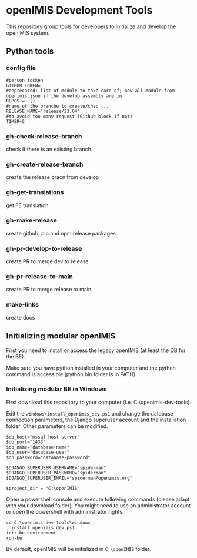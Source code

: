 # openIMIS Development Tools

This repository group tools for developers to initialize and develop the openIMIS system. 


## Python tools

### config file
```
#person tocken
GITHUB_TOKEN=
#deprecated: list of module to take care of; now all module from openimis.json in the develop assembly are in
REPOS =  []
#name of the branche to create/chec ... 
RELEASE_NAME='release/23.04'
#to avoid too many request (Github block if not)
TIMER=5
```



### gh-check-release-branch

 check if there is an existing branch

 ### gh-create-release-branch

 create the release bracn from develop

### gh-get-translations

get FE translation

### gh-make-release

create github, pip and npm release packages


### gh-pr-develop-to-release

create PR to merge dev to release

### gh-pr-release-to-main

create PR to merge release to main

### make-links

create docs

## Initializing modular openIMIS

First you need to install or access the legacy openIMIS (at least the DB for the BE).

Make sure you have python installed in your computer and the python command is accessible (python bin folder is in PATH).

### Initializing modular BE in Windows


First download this repository to your computer (i.e. C:\openimis-dev-tools). 

Edit the ```windows\install_openimis_dev.ps1``` and change the database connection parameters, the Django superuser account and the installation folder. Other parameters can be modified.

```
$db_host="mssql-host-server"
$db_port="1433"
$db_name="database-name"
$db_user="database-user"
$db_password="database-password"

$DJANGO_SUPERUSER_USERNAME="spiderman"
$DJANGO_SUPERUSER_PASSWORD="spiderman"
$DJANGO_SUPERUSER_EMAIL="spiderman@openimis.org"

$project_dir = "C:\openIMIS"
```

Open a powershell console and execute following commands (please adapt with your download folder). You might need to use an administrator account or open the powershell with administrator rights. 

```
cd C:\openimis-dev-tools\windows 
. install_openimis_dev.ps1
init-be-environment
run-be
```

By default, openIMIS will be initialized in ```C:\openIMIS``` folder. 